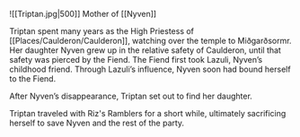 ![[Triptan.jpg|500]]
Mother of [[Nyven]]

Triptan spent many years as the High Priestess of [[Places/Caulderon/Caulderon]], watching over the temple to Miðgarðsormr. Her daughter Nyven grew up in the relative safety of Caulderon, until that safety was pierced by the Fiend. The Fiend first took Lazuli, Nyven’s childhood friend. Through Lazuli’s influence, Nyven soon had bound herself to the Fiend.   

After Nyven’s disappearance, Triptan set out to find her daughter.

Triptan traveled with Riz's Ramblers for a short while, ultimately sacrificing herself to save Nyven and the rest of the party.

